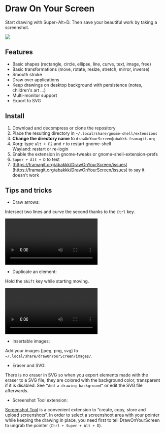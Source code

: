 # Draw On Your Screen

Start drawing with Super+Alt+D.
Then save your beautiful work by taking a screenshot.

![](https://framagit.org/abakkk/DrawOnYourScreen/raw/ressources/screenshot.jpg)

## Features

* Basic shapes (rectangle, circle, ellipse, line, curve, text, image, free)
* Basic transformations (move, rotate, resize, stretch, mirror, inverse)
* Smooth stroke
* Draw over applications
* Keep drawings on desktop background with persistence (notes, children's art ...)
* Multi-monitor support
* Export to SVG

## Install

1. Download and decompress or clone the repository
2. Place the resulting directory in `~/.local/share/gnome-shell/extensions`
3. **Change the directory name** to `drawOnYourScreen@abakkk.framagit.org`
4. Xorg: type `alt + F2` and `r` to restart gnome-shell  
   Wayland: restart or re-login
5. Enable the extension in gnome-tweaks or gnome-shell-extension-prefs
6. `Super + Alt + D` to test
7. [https://framagit.org/abakkk/DrawOnYourScreen/issues](https://framagit.org/abakkk/DrawOnYourScreen/issues) to say it doesn't work

## Tips and tricks

* Draw arrows:

 Intersect two lines and curve the second thanks to the `Ctrl` key.

 ![How to draw an arrow](https://framagit.org/abakkk/DrawOnYourScreen/uploads/af8f96d33cfeff49bb922a1ef9f4a4ce/arrow-screencast.webm)

* Duplicate an element:

 Hold the `Shift` key while starting moving.
 
 ![How to duplicate an element](https://framagit.org/abakkk/DrawOnYourScreen/-/raw/ressources/duplicate.webm)

* Insertable images:

 Add your images (jpeg, png, svg) to `~/.local/share/drawOnYourScreen/images/`.

* Eraser and SVG:

 There is no eraser in SVG so when you export elements made with the eraser to a SVG file, they are colored with the background color, transparent if it is disabled. See `“Add a drawing background”` or edit the SVG file afterwards.

* Screenshot Tool extension:

 [Screenshot Tool](https://extensions.gnome.org/extension/1112/screenshot-tool/) is a convenient extension to “create, copy, store and upload screenshots”. In order to select a screenshoot area with your pointer while keeping the drawing in place, you need first to tell DrawOnYourScreen to ungrab the pointer (`Ctrl + Super + Alt + D`).

